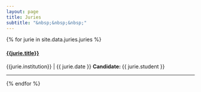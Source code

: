 ```yaml
---
layout: page
title: Juries
subtitle: "&nbsp;&nbsp;&nbsp;"
---
```


{% for jurie in site.data.juries.juries %}

<h4> <a href="{{ jurie.url }}"> {{jurie.title}} </a> </h4>
<i class="fa fa-location-arrow"></i> {{jurie.institution}} | <i class="fa fa-calendar"></i> {{ jurie.date }}  
<strong> Candidate: </strong>{{ jurie.student }}


---

{% endfor %}